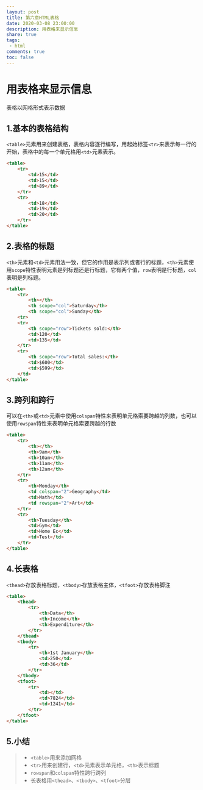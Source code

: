 ```yaml
---
layout: post
title: 第六章HTML表格
date: 2020-03-08 23:00:00
description: 用表格来显示信息
share: true
tags:
 - html
comments: true
toc: false
---
```


# 用表格来显示信息

表格以网格形式表示数据

## 1.基本的表格结构

`<table>`元素用来创建表格，表格内容逐行编写，用起始标签`<tr>`来表示每一行的开始，表格中的每一个单元格用`<td>`元素表示。

```html
<table>
    <tr>
        <td>15</td>
        <td>15</td>
        <td>89</td>
    </tr>
    <tr>
        <td>18</td>
        <td>19</td>
        <td>20</td>
    </tr>
</table>
```

## 2.表格的标题

`<th>`元素和`<td>`元素用法一致，但它的作用是表示列或者行的标题，`<th>`元素使用`scope`特性表明元素是列标题还是行标题，它有两个值，`row`表明是行标题，`col`表明是列标题。

```html
<table>
    <tr>
        <th></th>
        <th scope="col">Saturday</th>
        <th scope="col">Sunday</th>
    <tr>
    <tr>
        <th scope="row">Tickets sold:</th>
        <td>120</td>
        <td>135</td>
    </tr>
    <tr>
        <th scope="row">Total sales:</th>
        <td>$600</td>
        <td>$599</td>
    </td>
</table>
```

## 3.跨列和跨行

可以在`<th>`或`<td>`元素中使用`colspan`特性来表明单元格索要跨越的列数，也可以使用`rowspan`特性来表明单元格索要跨越的行数

```html
<table>
    <tr>
        <th></th>
        <th>9am</th>
        <th>10am</th>
        <th>11am</th>
        <th>12am</th>
    </tr>
    <tr>
        <th>Monday</th>
        <td colspan="2">Geography</td>
        <td>Math</td>
        <td rowspan="2">Art</td>
    </tr>
    <tr>
        <th>Tuesday</th>
        <td>Gym</td>
        <td>Home Ec</td>
        <td>Test</td>
    </tr>
</table>
```

## 4.长表格

`<thead>`存放表格标题，`<tbody>`存放表格主体，`<tfoot>`存放表格脚注

```html
<table>
    <thead>
        <tr>
            <th>Data</th>
            <th>Income</th>
            <th>Expenditure</th>
        </tr>
    </thead>
    <tbody>
        <tr>
            <th>1st January</th>
            <td>250</td>
            <td>36</td>
        </tr>
    </tbody>
    <tfoot>
        <tr>
            <td></td>
            <td>7824</td>
            <td>1241</td>
        </tr>
    </tfoot>
</table>
```

## 5.小结

>* `<table>`用来添加网格
>* `<tr>`用来创建行，`<td>`元素表示单元格，`<th>`表示标题
>* `rowspan`和`colspan`特性跨行跨列
>* 长表格用`<thead>`、`<tbody>`、`<tfoot>`分层
